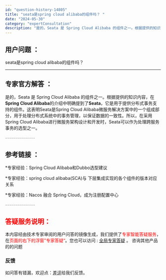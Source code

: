 ```yaml
---
id: "question-history-14805"
title: "seata是spring cloud alibaba的组件吗？ "
date: "2024-05-30"
category: "expertConsultation"
description: "是的，Seata 是 Spring Cloud Alibaba 的组件之一。根据提供的知识内容，在**Spring Cloud Alibaba**的介绍中明确提到了**Seata**，它是用于提供分布式事务支持的组件。这表明Seata是Spring Cloud Alibaba微服务解决方案中的一个组"
---
```


## 用户问题 ： 
 seata是spring cloud alibaba的组件吗？  

---------------
## 专家官方解答 ：

是的，Seata 是 Spring Cloud Alibaba 的组件之一。根据提供的知识内容，在**Spring Cloud Alibaba**的介绍中明确提到了**Seata**，它是用于提供分布式事务支持的组件。这表明Seata是Spring Cloud Alibaba微服务解决方案中的一个组成部分，用于处理分布式系统中的事务管理，以保证数据的一致性。所以，在采用Spring Cloud Alibaba进行微服务架构设计和开发时，Seata可以作为处理跨服务事务的选型之一。


<font color="#949494">---------------</font> 


## 参考链接 ：

*专家经验：Spring Cloud Alibaba和Dubbo选型建议 
 
 *专家经验：spring cloud alibaba(SCA)与 下层集成实现的各个组件的版本对应关系 
 
 *专家经验：Nacos 融合 Spring Cloud，成为注册配置中心 


 <font color="#949494">---------------</font> 
 


## <font color="#FF0000">答疑服务说明：</font> 

本内容经由技术专家审阅的用户问答的镜像生成，我们提供了<font color="#FF0000">专家智能答疑服务</font>，在<font color="#FF0000">页面的右下的浮窗”专家答疑“</font>。您也可以访问 : [全局专家答疑](https://answer.opensource.alibaba.com/docs/intro) 。 咨询其他产品的的问题

### 反馈
如问答有错漏，欢迎点：[差评](https://ai.nacos.io/user/feedbackByEnhancerGradePOJOID?enhancerGradePOJOId=14808)给我们反馈。
